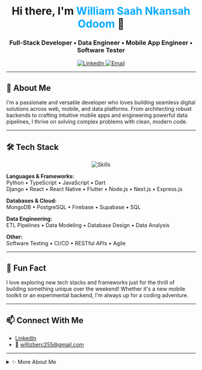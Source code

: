 

<h1 align="center">Hi there, I'm <span style="color:#00aaff">William Saah Nkansah Odoom</span> 👋</h1>
<h3 align="center">Full-Stack Developer • Data Engineer • Mobile App Engineer • Software Tester</h3>

<p align="center">
  <a href="https://www.linkedin.com/in/william-odoom-600949220/" target="_blank">
    <img src="https://img.shields.io/badge/LinkedIn-blue?style=flat&logo=linkedin" alt="LinkedIn"/>
  </a>
  <a href="mailto:willizberc255@gmail.com">
    <img src="https://img.shields.io/badge/Email-D14836?style=flat&logo=gmail&logoColor=white" alt="Email"/>
  </a>
</p>

---

## 🌟 About Me

I'm a passionate and versatile developer who loves building seamless digital solutions across web, mobile, and data platforms. From architecting robust backends to crafting intuitive mobile apps and engineering powerful data pipelines, I thrive on solving complex problems with clean, modern code.

---

## 🛠 Tech Stack

<div align="center">
  
  <img src="https://skillicons.dev/icons?i=python,django,react,reactnative,flutter,typescript,nodejs,express,nextjs,mongodb,postgres,firebase,supabase&perline=8" alt="Skills" />
  
</div>

**Languages & Frameworks:**  
Python • TypeScript • JavaScript • Dart  
Django • React • React Native • Flutter • Node.js • Next.js • Express.js

**Databases & Cloud:**  
MongoDB • PostgreSQL • Firebase • Supabase • SQL

**Data Engineering:**  
ETL Pipelines • Data Modeling • Database Design • Data Analysis

**Other:**  
Software Testing • CI/CD • RESTful APIs • Agile

---

## 🚀 Fun Fact

I love exploring new tech stacks and frameworks just for the thrill of building something unique over the weekend! Whether it's a new mobile toolkit or an experimental backend, I'm always up for a coding adventure.

---

## 📫 Connect With Me

- [LinkedIn](https://www.linkedin.com/in/william-odoom-600949220/)
- 📧 willizberc255@gmail.com

---

<details>
  <summary>✨ More About Me</summary>
  <ul>
    <li>🔭 Always working on something new and impactful</li>
    <li>💬 Happy to collaborate on open-source and creative projects</li>
    <li>🌱 Currently deepening my expertise in cloud data engineering</li>
    <li>🌍 Based in Ghana, building solutions for a global audience</li>
  </ul>
</details>

<!--
![Profile Banner](image1)
-->
